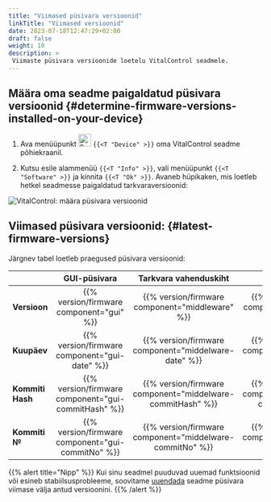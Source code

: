 ```yaml
---
title: "Viimased püsivara versioonid"
linkTitle: "Viimased versioonid"
date: 2023-07-18T12:47:29+02:00
draft: false
weight: 10
description: >
 Viimaste püsivara versioonide loetelu VitalControl seadmele.
---
```


## Määra oma seadme paigaldatud püsivara versioonid {#determine-firmware-versions-installed-on-your-device}

1. Ava menüüpunkt <img src="/icons/device.svg" width="25" align="bottom" alt="Seade" /> `{{<T "Device" >}}` oma VitalControl seadme põhiekraanil.

2. Kutsu esile alammenüü `{{<T "Info" >}}`, vali menüüpunkt `{{<T "Software" >}}` ja kinnita `{{<T "Ok" >}}`. Avaneb hüpikaken, mis loetleb hetkel seadmesse paigaldatud tarkvaraversioonid:

![VitalControl: määra püsivara versioonid](../images/firmware-versions.png "Kuva püsivara versioonid")

## Viimased püsivara versioonid: {#latest-firmware-versions}

Järgnev tabel loetleb praegused püsivara versioonid:

|                 | GUI-püsivara  | Tarkvara vahenduskiht  | Alglaadur |
|-----------------|:-------------:|:-----------:|:----------:|
| **Versioon**     | {{% version/firmware component="gui" %}} | {{% version/firmware component="middleware" %}} | {{% version/firmware component="bootloader" %}} |
| **Kuupäev**       | {{% version/firmware component="gui-date" %}} | {{% version/firmware component="middelware-date" %}} | {{% version/firmware component="bootloader-date" %}} |
| **Kommiti Hash** | {{% version/firmware component="gui-commitHash" %}} | {{% version/firmware component="middelware-commitHash" %}} |  {{% version/firmware component="bootloader-commitHash" %}} |
| **Kommiti №**    | {{% version/firmware component="gui-commitNo" %}} | {{% version/firmware component="middelware-commitNo" %}} | {{% version/firmware component="bootloader-commitNo" %}}|

{{% alert title="Nipp" %}}
Kui sinu seadmel puuduvad uuemad funktsioonid või esineb stabiilsusprobleeme, soovitame [uuendada](../update/) seadme püsivara viimase välja antud versioonini.
{{% /alert %}}
